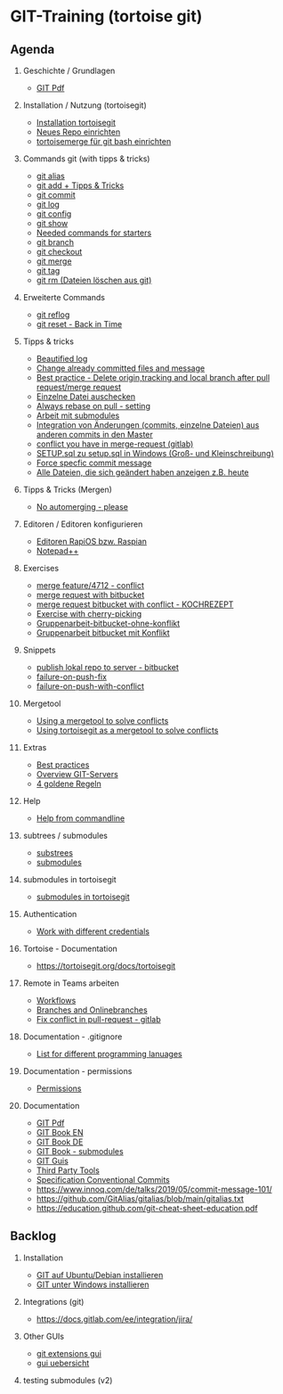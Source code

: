 # GIT-Training (tortoise git)

## Agenda 

  1. Geschichte / Grundlagen 
     * [GIT Pdf](http://schulung.t3isp.de/documents/pdfs/git/git-training.pdf)
    
  1. Installation / Nutzung (tortoisegit)
     * [Installation tortoisegit](tortoisegit/installation.md)
     * [Neues Repo einrichten](tortoisegit/new-repo.md)
     * [tortoisemerge für git bash einrichten](mergetool-tortoisegit.md)
     
  1. Commands git (with tipps & tricks) 
     * [git alias ](alias.md) 
     * [git add + Tipps & Tricks](add.md)
     * [git commit](commit.md)
     * [git log](log.md)
     * [git config](config.md) 
     * [git show](show.md)
     * [Needed commands for starters](started-commands.md)
     * [git branch](branch.md)
     * [git checkout](checkout.md)
     * [git merge](merge.md)
     * [git tag](tag.md)
     * [git rm (Dateien löschen aus git)](rm.md)
   
  1. Erweiterte Commands 
     * [git reflog](reflog.md) 
     * [git reset - Back in Time](reset.md)   
     
  1. Tipps & tricks 
     * [Beautified log](beautify-log.md)
     * [Change already committed files and message](commit-amend.md) 
     * [Best practice - Delete origin,tracking and local branch after pull request/merge request](best-practice-delete-branch.md)
     * [Einzelne Datei auschecken](einzelne-datei-auschecken.md)
     * [Always rebase on pull - setting](rebase-pull.md)
     * [Arbeit mit submodules](submodules.md) 
     * [Integration von Änderungen (commits, einzelne Dateien) aus anderen commits in den Master](integrate-to-master.md)
     * [ conflict you have in merge-request (gitlab)](-conflict-merge-request.md) 
     * [SETUP.sql zu setup.sql in Windows (Groß- und Kleinschreibung)](setup-SETUP_sql.md)
     * [Force specfic commit message](pre-receive-hook.md)
     * [Alle Dateien, die sich geändert haben anzeigen z.B. heute](files-changed-today.md)
  
  1. Tipps & Tricks (Mergen) 
     * [No automerging - please](no-automerging.md)
    
  1. Editoren / Editoren konfigurieren
     * [Editoren RapiOS bzw. Raspian](editor/for-raspios.md)
     * [Notepad++](editor/notepad%2B%2B.md)
  
  1. Exercises 
     * [merge feature/4712 - conflict](merge-conflict.md)
     * [merge request with bitbucket](merge-request.md)
     * [merge request bitbucket with conflict - KOCHREZEPT](/bitbucket/merge-request-conflict.md)
     * [Exercise with cherry-picking](/exercises/cherry-pick.md)
     * [Gruppenarbeit-bitbucket-ohne-konflikt](/exercises/group/bitbucket-no-conflict.md)
     * [Gruppenarbeit bitbucket mit Konflikt](/exercises/group/bitbucket-conflict.md)
  
  1. Snippets 
     * [publish lokal repo to server - bitbucket](local-public.md)
     * [failure-on-push-fix](failure-push.md)
     * [failure-on-push-with-conflict](failure-push-conflict.md)

  1. Mergetool
     * [Using a mergetool to solve conflicts](mergetools.md)
     * [Using tortoisegit as a mergetool to solve conflicts](mergetools/tortoisemerge.md)
      
     
  1. Extras 
     * [Best practices](bp.md)
     * [Overview GIT-Servers](git-server.md)
     * [4 goldene Regeln](goldene-regeln.md)
  
  1. Help
     * [Help from commandline](help.md)
   
  1. subtrees / submodules 
     * [substrees](subtree.md)
     * [submodules](submodules.md)

  1. submodules in tortoisegit
     * [submodules in tortoisegit](submodules-tortoisegit.md)
   
  1. Authentication 
     * [Work with different credentials](credential-helper.md)

  1. Tortoise - Documentation
     * https://tortoisegit.org/docs/tortoisegit
    
  1. Remote in Teams arbeiten
     * [Workflows](workflows.md)
     * [Branches and Onlinebranches](branches-online-branches.md)
     * [Fix conflict in pull-request - gitlab](fix-conflict-merge-request.md)

  1. Documentation - .gitignore
     * [List for different programming lanuages](https://github.com/github/gitignore)

  1. Documentation - permissions
     * [Permissions](https://docs.gitlab.com/user/permissions/)
  
  1. Documentation 
     * [GIT Pdf](http://schulung.t3isp.de/documents/pdfs/git/git-training.pdf) 
     * [GIT Book EN](https://git-scm.com/book/en/v2)
     * [GIT Book DE](https://git-scm.com/book/de/v2)
     * [GIT Book - submodules](https://git-scm.com/book/de/v2/Git-Tools-Submodule)
     * [GIT Guis](https://git-scm.com/downloads/guis/)
     * [Third Party Tools](tooling.md)
     * [Specification Conventional Commits](https://www.conventionalcommits.org/en/v1.0.0/)
     * https://www.innoq.com/de/talks/2019/05/commit-message-101/
     * https://github.com/GitAlias/gitalias/blob/main/gitalias.txt
     * https://education.github.com/git-cheat-sheet-education.pdf
    
## Backlog  

  1. Installation 
     * [GIT auf Ubuntu/Debian installieren](installation-ubuntu-debian.md)
     * [GIT unter Windows installieren](https://git-scm.com/download/win)

  1. Integrations (git) 
     * https://docs.gitlab.com/ee/integration/jira/

  1. Other GUIs
     * [git extensions gui](/gui/git-extensions.md)
     * [gui uebersicht](https://git-scm.com/downloads/guis)
    
  1. testing submodules (v2)
